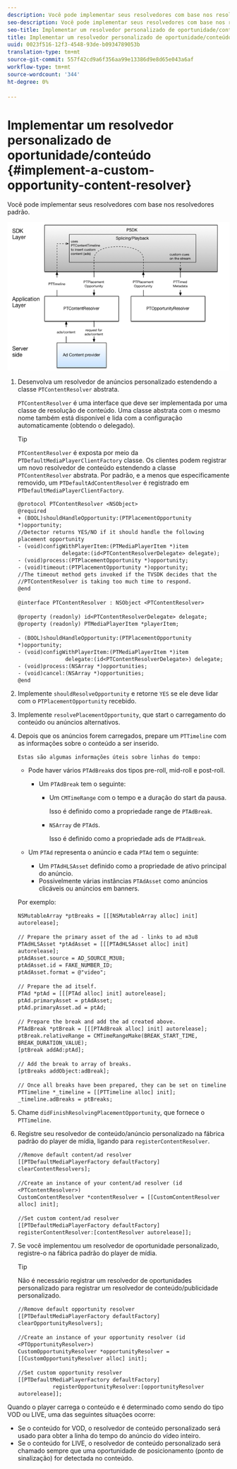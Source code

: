 ```yaml
---
description: Você pode implementar seus resolvedores com base nos resolvedores padrão.
seo-description: Você pode implementar seus resolvedores com base nos resolvedores padrão.
seo-title: Implementar um resolvedor personalizado de oportunidade/conteúdo
title: Implementar um resolvedor personalizado de oportunidade/conteúdo
uuid: 0023f516-12f3-4548-93de-b0934789053b
translation-type: tm+mt
source-git-commit: 557f42cd9a6f356aa99e13386d9e8d65e043a6af
workflow-type: tm+mt
source-wordcount: '344'
ht-degree: 0%

---
```



# Implementar um resolvedor personalizado de oportunidade/conteúdo {#implement-a-custom-opportunity-content-resolver}

Você pode implementar seus resolvedores com base nos resolvedores padrão.

<!--<a id="fig_CC41E2A66BDB4115821F33737B46A09B"></a>-->

![](assets/ios_psdk_content_resolver.png)

1. Desenvolva um resolvedor de anúncios personalizado estendendo a classe `PTContentResolver` abstrata.

   `PTContentResolver` é uma interface que deve ser implementada por uma classe de resolução de conteúdo. Uma classe abstrata com o mesmo nome também está disponível e lida com a configuração automaticamente (obtendo o delegado).

   >[!TIP]
   >
   >`PTContentResolver` é exposta por meio da  `PTDefaultMediaPlayerClientFactory` classe. Os clientes podem registrar um novo resolvedor de conteúdo estendendo a classe `PTContentResolver` abstrata. Por padrão, e a menos que especificamente removido, um `PTDefaultAdContentResolver` é registrado em `PTDefaultMediaPlayerClientFactory`.

   ```
   @protocol PTContentResolver <NSObject> 
   @required 
   + (BOOL)shouldHandleOpportunity:(PTPlacementOpportunity *)opportunity;  
   //Detector returns YES/NO if it should handle the following placement opportunity 
   - (void)configWithPlayerItem:(PTMediaPlayerItem *)item  
                 delegate:(id<PTContentResolverDelegate> delegate); 
   - (void)process:(PTPlacementOpportunity *)opportunity; 
   - (void)timeout:(PTPlacementOpportunity *)opportunity;  
   //The timeout method gets invoked if the TVSDK decides that the  
   //PTContentResolver is taking too much time to respond. 
   @end 
   
   @interface PTContentResolver : NSObject <PTContentResolver> 
   
   @property (readonly) id<PTContentResolverDelegate> delegate; 
   @property (readonly) PTMediaPlayerItem *playerItem; 
   
   - (BOOL)shouldHandleOpportunity:(PTPlacementOpportunity *)opportunity; 
   - (void)configWithPlayerItem:(PTMediaPlayerItem *)item  
                  delegate:(id<PTContentResolverDelegate>) delegate; 
   - (void)process:(NSArray *)opportunities; 
   - (void)cancel:(NSArray *)opportunities; 
   @end
   ```

1. Implemente `shouldResolveOpportunity` e retorne `YES` se ele deve lidar com o `PTPlacementOpportunity` recebido.
1. Implemente `resolvePlacementOpportunity`, que start o carregamento do conteúdo ou anúncios alternativos.
1. Depois que os anúncios forem carregados, prepare um `PTTimeline` com as informações sobre o conteúdo a ser inserido.

       Estas são algumas informações úteis sobre linhas do tempo:
   
   * Pode haver vários `PTAdBreak`s dos tipos pre-roll, mid-roll e post-roll.

      * Um `PTAdBreak` tem o seguinte:

         * Um `CMTimeRange` com o tempo e a duração do start da pausa.

            Isso é definido como a propriedade range de `PTAdBreak`.

         * `NSArray` de  `PTAd`s.

            Isso é definido como a propriedade ads de `PTAdBreak`.
   * Um `PTAd` representa o anúncio e cada `PTAd` tem o seguinte:

      * Um `PTAdHLSAsset` definido como a propriedade de ativo principal do anúncio.
      * Possivelmente várias instâncias `PTAdAsset` como anúncios clicáveis ou anúncios em banners.

   Por exemplo:

   ```
   NSMutableArray *ptBreaks = [[[NSMutableArray alloc] init] autorelease]; 
   
   // Prepare the primary asset of the ad - links to ad m3u8 
   PTAdHLSAsset *ptAdAsset = [[[PTAdHLSAsset alloc] init] autorelease]; 
   ptAdAsset.source = AD_SOURCE_M3U8; 
   ptAdAsset.id = FAKE_NUMBER_ID; 
   ptAdAsset.format = @"video"; 
   
   // Prepare the ad itself. 
   PTAd *ptAd = [[[PTAd alloc] init] autorelease]; 
   ptAd.primaryAsset = ptAdAsset; 
   ptAd.primaryAsset.ad = ptAd; 
   
   // Prepare the break and add the ad created above. 
   PTAdBreak *ptBreak = [[[PTAdBreak alloc] init] autorelease]; 
   ptBreak.relativeRange = CMTimeRangeMake(BREAK_START_TIME, BREAK_DURATION_VALUE); 
   [ptBreak addAd:ptAd]; 
   
   // Add the break to array of breaks. 
   [ptBreaks addObject:adBreak]; 
   
   // Once all breaks have been prepared, they can be set on timeline 
   PTTimeline *_timeline = [[PTTimeline alloc] init]; 
   _timeline.adBreaks = ptBreaks;
   ```

1. Chame `didFinishResolvingPlacementOpportunity`, que fornece o `PTTimeline`.
1. Registre seu resolvedor de conteúdo/anúncio personalizado na fábrica padrão do player de mídia, ligando para `registerContentResolver`.

   ```
   //Remove default content/ad resolver 
   [[PTDefaultMediaPlayerFactory defaultFactory] clearContentResolvers]; 
   
   //Create an instance of your content/ad resolver (id <PTContentResolver>) 
   CustomContentResolver *contentResolver = [[CustomContentResolver alloc] init]; 
   
   //Set custom content/ad resolver 
   [[PTDefaultMediaPlayerFactory defaultFactory] registerContentResolver:[contentResolver autorelease]];
   ```

1. Se você implementou um resolvedor de oportunidade personalizado, registre-o na fábrica padrão do player de mídia.

   >[!TIP]
   >
   >Não é necessário registrar um resolvedor de oportunidades personalizado para registrar um resolvedor de conteúdo/publicidade personalizado.

   ```
   //Remove default opportunity resolver 
   [[PTDefaultMediaPlayerFactory defaultFactory] clearOpportunityResolvers]; 
   
   //Create an instance of your opportunity resolver (id <PTOpportunityResolver>) 
   CustomOpportunityResolver *opportunityResolver = [[CustomOpportunityResolver alloc] init]; 
   
   //Set custom opportunity resolver 
   [[PTDefaultMediaPlayerFactory defaultFactory]  
              registerOpportunityResolver:[opportunityResolver autorelease]];
   ```

Quando o player carrega o conteúdo e é determinado como sendo do tipo VOD ou LIVE, uma das seguintes situações ocorre:

* Se o conteúdo for VOD, o resolvedor de conteúdo personalizado será usado para obter a linha do tempo do anúncio do vídeo inteiro.
* Se o conteúdo for LIVE, o resolvedor de conteúdo personalizado será chamado sempre que uma oportunidade de posicionamento (ponto de sinalização) for detectada no conteúdo.